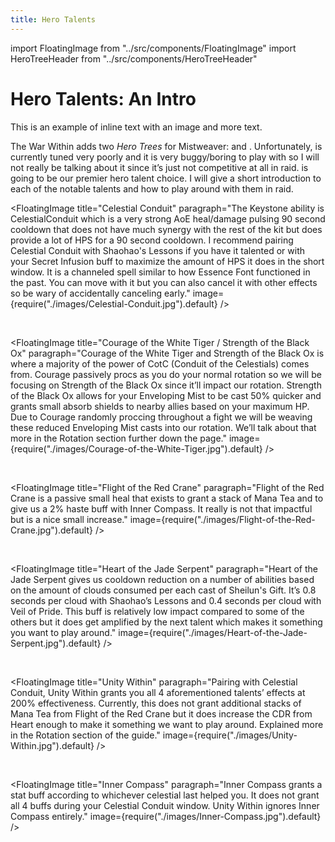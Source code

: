 ```yaml
---
title: Hero Talents
---
```


import FloatingImage from "../src/components/FloatingImage"
import HeroTreeHeader from "../src/components/HeroTreeHeader"

# Hero Talents: An Intro

This is an example of inline text with an image   and more text.


The War Within adds two *Hero Trees* for Mistweaver: <HeroTreeHeader heroTree="Conduit of the Celestials"/> and <HeroTreeHeader heroTree="Master of Harmony"/>. Unfortunately, <HeroTreeHeader heroTree="Master of Harmony" showImage={false} /> is currently tuned very poorly and it is very buggy/boring to play with so I will not really be talking about it since it’s just not competitive at all in raid. <HeroTreeHeader heroTree="Conduit of the Celestials" showImage={false} /> is going to be our premier hero talent choice. I will give a short introduction to each of the notable talents and how to play around with them in raid.


<FloatingImage title="Celestial Conduit" paragraph="The Keystone ability is CelestialConduit which is a very strong AoE heal/damage pulsing 90 second cooldown that does not have much synergy with the rest of the kit but does provide a lot of HPS for a 90 second cooldown. I recommend pairing Celestial Conduit with Shaohao's Lessons if you have it talented or with your Secret Infusion buff to maximize the amount of HPS it does in the short window. It is a channeled spell similar to how Essence Font functioned in the past. You can move with it but you can also cancel it with other effects so be wary of accidentally canceling early." image={require("./images/Celestial-Conduit.jpg").default} />

&nbsp;

<FloatingImage title="Courage of the White Tiger / Strength of the Black Ox" paragraph="Courage of the White Tiger and Strength of the Black Ox is where a majority of the power of CotC (Conduit of the Celestials) comes from. Courage passively procs as you do your normal rotation so we will be focusing on Strength of the Black Ox since it’ll impact our rotation. Strength of the Black Ox allows for your <WH>Enveloping Mist</WH> to be cast 50% quicker and grants small absorb shields to nearby allies based on your maximum HP. Due to Courage randomly proccing throughout a fight we will be weaving these reduced Enveloping Mist casts into our rotation. We’ll talk about that more in the Rotation section further down the page." image={require("./images/Courage-of-the-White-Tiger.jpg").default} />

&nbsp;

<FloatingImage title="Flight of the Red Crane" paragraph="Flight of the Red Crane is a passive small heal that exists to grant a stack of Mana Tea and to give us a 2% haste buff with Inner Compass. It really is not that impactful but is a nice small increase." image={require("./images/Flight-of-the-Red-Crane.jpg").default} />

&nbsp;

<FloatingImage title="Heart of the Jade Serpent" paragraph="Heart of the Jade Serpent gives us cooldown reduction on a number of abilities based on the amount of clouds consumed per each cast of Sheilun's Gift. It’s 0.8 seconds per cloud with Shaohao’s Lessons and 0.4 seconds per cloud with Veil of Pride.  This buff is relatively low impact compared to some of the others but it does get amplified by the next talent which makes it something you want to play around." image={require("./images/Heart-of-the-Jade-Serpent.jpg").default} />

&nbsp;

<FloatingImage title="Unity Within" paragraph="Pairing with Celestial Conduit, Unity Within grants you all 4 aforementioned talents’ effects at 200% effectiveness. Currently, this does not grant additional stacks of Mana Tea from Flight of the Red Crane but it does increase the CDR from Heart enough to make it something we want to play around. Explained more in the Rotation section of the guide." image={require("./images/Unity-Within.jpg").default} />

&nbsp;

<FloatingImage title="Inner Compass" paragraph="Inner Compass grants a stat buff according to whichever celestial last helped you. It does not grant all 4 buffs during your Celestial Conduit window. Unity Within ignores Inner Compass entirely." image={require("./images/Inner-Compass.jpg").default} />


